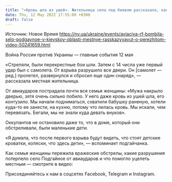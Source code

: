 ```yaml
---
title: "«Кровь шла из ушей». Жительница села под Киевом рассказала, как пережила вражеские авиаудары — видео"
date: Thu, 12 May 2022 17:55:00 +0300
draft: false
---
```

Источник: Новое Время https://nv.ua/ukraine/events/aviaciya-rf-bombila-selo-podgaynoe-v-kievskoy-oblasti-mestnye-rasskazyvayut-o-perezhitom-video-50241659.html


Война России против Украины — главные события 12 мая

«Стреляли, были перекрестные бои шли. Затем с 14 числа уже первый удар был с самолета. От взрыва разрушило все двери. Он [самолет — ред.] пролетел, развернулся и сбросил еще один снаряд», — рассказала местная жительница.

 От авиаударов пострадала почти вся семья женщины: «Мужа накрыло дверью, зятя очень сильно побило. У него даже кровь из ушей шла, его контузило. Мы начали подниматься, схватили бабушку раненую, хотели куда-то ее занести, на кухню, потому что лилась кровь. Мы искали, чем перевязать. Бегали, мы не знали куда девать внуков».

 Оккупантов не остановило даже то, что в доме, который они обстреливали, были маленькие дети.

«Я думала, что после первого взрыва будут видеть, что стоят детские кроватки, коляски, что здесь дети», — вспоминает подгайчанка.

 Как семья женщины пережила вражеские обстрелы, какие разрушения потерпело село Подгайное от авиаударов и что помогло уцелеть местным — смотрите в видео:

Присоединяйтесь к нам в соцсетях Facebook, Telegram и Instagram.
